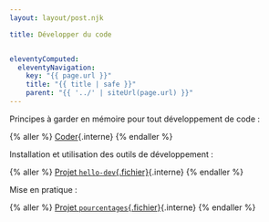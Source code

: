 ```yaml
---
layout: layout/post.njk

title: Développer du code


eleventyComputed:
  eleventyNavigation:
    key: "{{ page.url }}"
    title: "{{ title | safe }}"
    parent: "{{ '../' | siteUrl(page.url) }}"
---
```


Principes à garder en mémoire pour tout développement de code :

{% aller %}
[Coder](coder){.interne}
{% endaller %}

Installation et utilisation des outils de développement :

{% aller %}
[Projet `hello-dev`{.fichier}](tutoriel-hello-dev){.interne}
{% endaller %}

Mise en pratique :

{% aller %}
[Projet `pourcentages`{.fichier}](projet-pourcentages){.interne}
{% endaller %}

